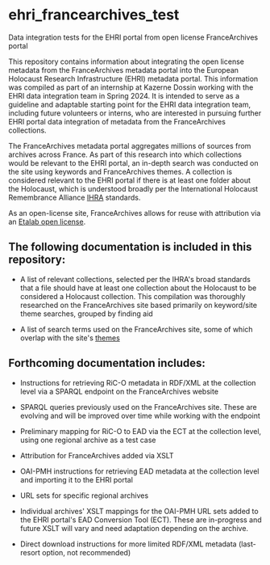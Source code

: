 # ehri_francearchives_test
Data integration tests for the EHRI portal from open license FranceArchives portal 

This repository contains information about integrating the open license metadata from the FranceArchives metadata portal into the European Holocaust Research Infrastructure (EHRI) metadata portal. This information was compiled as part of an internship at Kazerne Dossin working with the EHRI data integration team in Spring 2024. It is intended to serve as a guideline and adaptable starting point for the EHRI data integration team, including future volunteers or interns, who are interested in pursuing further EHRI portal data integration of metadata from the FranceArchives collections. 

The FranceArchives metadata portal aggregates millions of sources from archives across France. As part of this research into which collections would be relevant to the EHRI portal, an in-depth search was conducted on the site using keywords and FranceArchives themes. A collection is considered relevant to the EHRI portal if there is at least one folder about the Holocaust, which is understood broadly per the International Holocaust Remembrance Alliance [IHRA](https://holocaustremembrance.com/) standards.

As an open-license site, FranceArchives allows for reuse with attribution via an [Etalab open license](https://etalab.gouv.fr/licence-ouverte-open-licence). 

## The following documentation is included in this repository:

- A list of relevant collections, selected per the IHRA's broad standards that a file should have at least one collection about the Holocaust to be considered a Holocaust collection. This compilation was thoroughly researched on the FranceArchives site based primarily on keyword/site theme searches, grouped by finding aid

- A list of search terms used on the FranceArchives site, some of which overlap with the site's [themes](https://francearchives.gouv.fr/fr/subjects)

## Forthcoming documentation includes: 

- Instructions for retrieving RiC-O metadata in RDF/XML at the collection level via a SPARQL endpoint on the FranceArchives website
  
- SPARQL queries previously used on the FranceArchives site. These are evolving and will be improved over time while working with the endpoint

- Preliminary mapping for RiC-O to EAD via the ECT at the collection level, using one regional archive as a test case

- Attribution for FranceArchives added via XSLT
  
- OAI-PMH instructions for retrieving EAD metadata at the collection level and importing it to the EHRI portal
  
- URL sets for specific regional archives

- Individual archives' XSLT mappings for the OAI-PMH URL sets added to the EHRI portal's EAD Conversion Tool (ECT). These are in-progress and future XSLT will vary and need adaptation depending on the archive.

- Direct download instructions for more limited RDF/XML metadata (last-resort option, not recommended)
